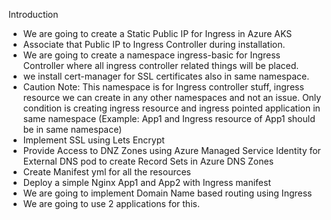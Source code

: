 Introduction
* We are going to create a Static Public IP for Ingress in Azure AKS
* Associate that Public IP to Ingress Controller during installation.
* We are going to create a namespace ingress-basic for Ingress Controller where all ingress controller related things will be placed.
* we install cert-manager for SSL certificates also in same namespace.
* Caution Note: This namespace is for Ingress controller stuff, ingress resource we can create in any other namespaces and not an issue. Only condition is creating ingress resource and ingress pointed application in same namespace (Example: App1 and Ingress resource of App1 should be in same namespace)
* Implement SSL using Lets Encrypt
* Provide Access to DNZ Zones using Azure Managed Service Identity for External DNS pod to create Record Sets in Azure DNS Zones
* Create Manifest yml for all the resources
* Deploy a simple Nginx App1 and App2 with Ingress manifest
* We are going to implement Domain Name based routing using Ingress
* We are going to use 2 applications for this.

 
